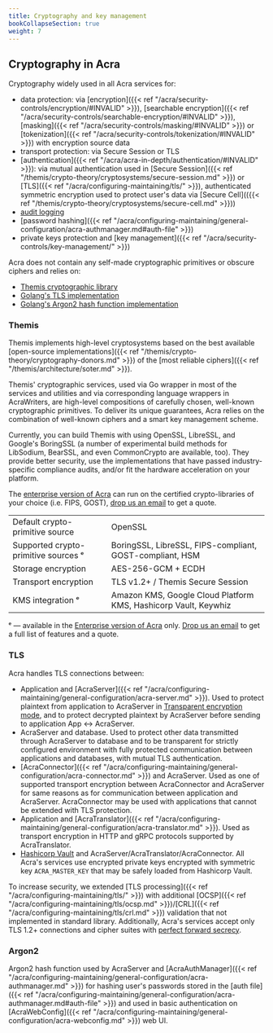 ```yaml
---
title: Cryptography and key management
bookCollapseSection: true
weight: 7
---
```


## Cryptography in Acra

Cryptography widely used in all Acra services for:

* data protection: via [encryption]({{< ref "/acra/security-controls/encryption/#INVALID" >}}), 
  [searchable encryption]({{< ref "/acra/security-controls/searchable-encryption/#INVALID" >}}), 
  [masking]({{< ref "/acra/security-controls/masking/#INVALID" >}}) or [tokenization]({{< ref "/acra/security-controls/tokenization/#INVALID" >}}) with encryption source data
* transport protection: via Secure Session or TLS
* [authentication]({{< ref "/acra/acra-in-depth/authentication/#INVALID" >}}): via mutual authentication used in 
  [Secure Session]({{< ref "/themis/crypto-theory/cryptosystems/secure-session.md" >}}) or [TLS]({{< ref "/acra/configuring-maintaining/tls/" >}}), 
  authenticated symmetric encryption used to protect user's data via [Secure Cell](({{< ref "/themis/crypto-theory/cryptosystems/secure-cell.md" >}}))
* [audit logging](/acra/security-controls/security-logging-and-events/audit_logging/)
* [password hashing]({{< ref "/acra/configuring-maintaining/general-configuration/acra-authmanager.md#auth-file" >}})
* private keys protection and [key management]({{< ref "/acra/security-controls/key-management/" >}})

Acra does not contain any self-made cryptographic primitives or obscure ciphers and relies on:
* [Themis cryptographic library](https://www.cossacklabs.com/themis/)
* [Golang's TLS implementation](https://pkg.go.dev/crypto/tls)
* [Golang's Argon2 hash function implementation](https://pkg.go.dev/golang.org/x/crypto/argon2)
  
### Themis

Themis implements high-level cryptosystems based on the best available 
[open-source implementations]({{< ref "/themis/crypto-theory/cryptography-donors.md" >}}) of the 
[most reliable ciphers]({{< ref "/themis/architecture/soter.md" >}}).

Themis' cryptographic services, used via Go wrapper in most of the services and utilities and via corresponding language 
wrappers in AcraWriters, are high-level compositions of carefully chosen, well-known cryptographic primitives. 
To deliver its unique guarantees, Acra relies on the combination of well-known ciphers and a smart key management scheme.

Currently, you can build Themis with using OpenSSL, LibreSSL, and Google's BoringSSL (a number of experimental build 
methods for LibSodium, BearSSL, and even CommonCrypto are available, too). They provide better security, use the 
implementations that have passed industry-specific compliance audits, and/or fit the hardware acceleration on your platform.

The [enterprise version of Acra](https://www.cossacklabs.com/acra/#pricing) can run on the certified crypto-libraries 
of your choice (i.e. FIPS, GOST), [drop us an email](mailto:sales@cossacklabs.com) to get a quote.

<table><tbody>
<tr><td> Default crypto-primitive source </td><td> OpenSSL </td></tr>
<tr><td> Supported crypto-primitive sources ᵉ<td> BoringSSL, LibreSSL, FIPS-compliant, GOST-compliant, HSM</td></tr>
<tr><td> Storage encryption </td><td> AES-256-GCM + ECDH </td></tr>
<tr><td> Transport encryption </td><td> TLS v1.2+ / Themis Secure Session </td></tr>
<tr><td> KMS integration ᵉ</td><td> Amazon KMS, Google Cloud Platform KMS, Hashicorp Vault, Keywhiz </td></tr>
</tbody></table>

ᵉ — available in the [Enterprise version of Acra](https://www.cossacklabs.com/acra/#pricing/) only. 
[Drop us an email](mailto:sales@cossacklabs.com) to get a full list of features and a quote.

### TLS

Acra handles TLS connections between: 
* Application and [AcraServer]({{< ref "/acra/configuring-maintaining/general-configuration/acra-server.md" >}}). Used to protect plaintext from application to AcraServer in [Transparent encryption mode](/acra/configuring-maintaining/general-configuration/acra-server.md#transparent-encryption-mode-INVALID), and to 
  protect decrypted plaintext by AcraServer before sending to application
  App <-> AcraServer.
* AcraServer and database. Used to protect other data transmitted through AcraServer to database and to be transparent for 
  strictly configured environment with fully protected communication between applications and databases, with mutual 
  TLS authentication.
* [AcraConnector]({{< ref "/acra/configuring-maintaining/general-configuration/acra-connector.md" >}}) and AcraServer. 
  Used as one of supported transport encryption between AcraConnector and AcraServer for same reasons as for 
  communication between application and AcraServer. AcraConnector may be used with applications that cannot
  be extended with TLS protection.
* Application and [AcraTranslator]({{< ref "/acra/configuring-maintaining/general-configuration/acra-translator.md" >}}). 
  Used as transport encryption in HTTP and gRPC protocols supported by AcraTranslator.
* [Hashicorp Vault](https://www.vaultproject.io/) and AcraServer/AcraTranslator/AcraConnector. All Acra's services use encrypted private keys encrypted
  with symmetric key `ACRA_MASTER_KEY` that may be safely loaded from Hashicorp Vault.

To increase security, we extended [TLS processing]({{< ref "/acra/configuring-maintaining/tls/" >}})
with additional [OCSP]({{< ref "/acra/configuring-maintaining/tls/ocsp.md" >}})/[CRL]({{< ref "/acra/configuring-maintaining/tls/crl.md" >}})
validation that not implemented in standard library. Additionally, Acra's services accept only TLS 1.2+ connections and
cipher suites with [perfect forward secrecy](https://en.wikipedia.org/wiki/Forward_secrecy).

### Argon2

Argon2 hash function used by AcraServer and [AcraAuthManager]({{< ref "/acra/configuring-maintaining/general-configuration/acra-authmanager.md" >}})
for hashing user's passwords stored in the [auth file]({{< ref "/acra/configuring-maintaining/general-configuration/acra-authmanager.md#auth-file" >}}) 
and used in basic authentication on [AcraWebConfig]({{< ref "/acra/configuring-maintaining/general-configuration/acra-webconfig.md" >}}) web UI.
